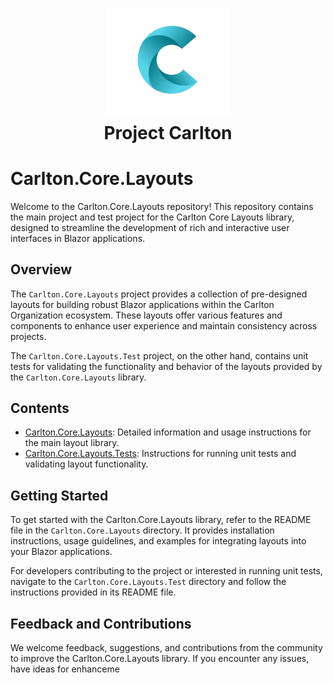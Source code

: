 <h1 align="center">
    <img src="../Components/Carlton.Core.Components/wwwroot/images/CarltonLogo.png" alt="Carlton Logo" width="200" />
</br>
    Project Carlton
</br>

# Carlton.Core.Layouts

Welcome to the Carlton.Core.Layouts repository! This repository contains the main project and test project for the Carlton Core Layouts library, designed to streamline the development of rich and interactive user interfaces in Blazor applications.

## Overview

The `Carlton.Core.Layouts` project provides a collection of pre-designed layouts for building robust Blazor applications within the Carlton Organization ecosystem. These layouts offer various features and components to enhance user experience and maintain consistency across projects.

The `Carlton.Core.Layouts.Test` project, on the other hand, contains unit tests for validating the functionality and behavior of the layouts provided by the `Carlton.Core.Layouts` library.

## Contents

- [Carlton.Core.Layouts](Carlton.Core.Components.Layouts/Carlton.Core.Layouts/ReadMe.md): Detailed information and usage instructions for the main layout library.
- [Carlton.Core.Layouts.Tests](Carlton.Core.Components.Layouts.Tests/Carlton.Core.Layouts.Tests/README.md): Instructions for running unit tests and validating layout functionality.

## Getting Started

To get started with the Carlton.Core.Layouts library, refer to the README file in the `Carlton.Core.Layouts` directory. It provides installation instructions, usage guidelines, and examples for integrating layouts into your Blazor applications.

For developers contributing to the project or interested in running unit tests, navigate to the `Carlton.Core.Layouts.Test` directory and follow the instructions provided in its README file.

## Feedback and Contributions

We welcome feedback, suggestions, and contributions from the community to improve the Carlton.Core.Layouts library. If you encounter any issues, have ideas for enhanceme
